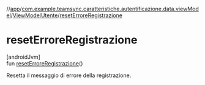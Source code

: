 //[app](../../../index.md)/[com.example.teamsync.caratteristiche.autentificazione.data.viewModel](../index.md)/[ViewModelUtente](index.md)/[resetErroreRegistrazione](reset-errore-registrazione.md)

# resetErroreRegistrazione

[androidJvm]\
fun [resetErroreRegistrazione](reset-errore-registrazione.md)()

Resetta il messaggio di errore della registrazione.
